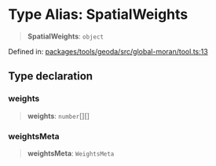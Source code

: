 # Type Alias: SpatialWeights

> **SpatialWeights**: `object`

Defined in: [packages/tools/geoda/src/global-moran/tool.ts:13](https://github.com/GeoDaCenter/openassistant/blob/0a6a7e7306d75a25dc968b3117f04cb7bd613bec/packages/tools/geoda/src/global-moran/tool.ts#L13)

## Type declaration

### weights

> **weights**: `number`[][]

### weightsMeta

> **weightsMeta**: `WeightsMeta`
